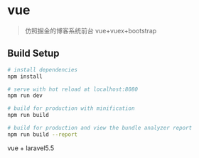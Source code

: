 # vue

> 仿照掘金的博客系统前台 vue+vuex+bootstrap

## Build Setup

``` bash
# install dependencies
npm install

# serve with hot reload at localhost:8080
npm run dev

# build for production with minification
npm run build

# build for production and view the bundle analyzer report
npm run build --report
```

vue + laravel5.5

